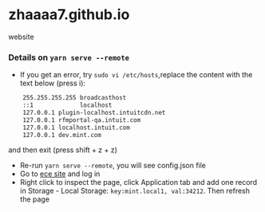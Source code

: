 # zhaaaa7.github.io
website

### Details on `yarn serve --remote`
- If you get an error, try `sudo vi /etc/hosts`,replace the content with the text below (press i):
``` 127.0.0.1       localhost
    255.255.255.255 broadcasthost
    ::1             localhost
    127.0.0.1 plugin-localhost.intuitcdn.net
    127.0.0.1 rfmportal-qa.intuit.com
    127.0.0.1 localhost.intuit.com
    127.0.0.1 dev.mint.com 
```
and then exit (press shift + z + z)
- Re-run `yarn serve --remote`, you will see config.json file
- Go to <a href="https://e2e.mint.intuit.com/save.event?task=personalloans">ece site</a> and log in
- Right click to inspect the page, click Application tab and add one record in Storage - Local Storage: `key:mint.local1, val:34212`. Then refresh the page
